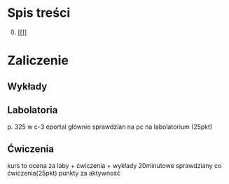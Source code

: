 # Spis treści
0. [[]]

# Zaliczenie
## Wykłady


## Labolatoria
p. 325 w c-3
eportal głównie
sprawdzian na pc na labolatorium (25pkt)

## Ćwiczenia
kurs to ocena za laby + ćwiczenia + wykłady
20minutowe sprawdziany co ćwiczenia(25pkt)
punkty za aktywność

